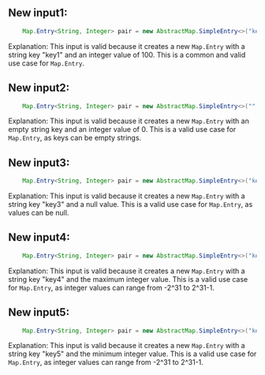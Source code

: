 ## New input1:
```java
    Map.Entry<String, Integer> pair = new AbstractMap.SimpleEntry<>("key1", 100);
```
Explanation: This input is valid because it creates a new `Map.Entry` with a string key "key1" and an integer value of 100. This is a common and valid use case for `Map.Entry`.

## New input2:
```java
    Map.Entry<String, Integer> pair = new AbstractMap.SimpleEntry<>("", 0);
```
Explanation: This input is valid because it creates a new `Map.Entry` with an empty string key and an integer value of 0. This is a valid use case for `Map.Entry`, as keys can be empty strings.

## New input3:
```java
    Map.Entry<String, Integer> pair = new AbstractMap.SimpleEntry<>("key3", null);
```
Explanation: This input is valid because it creates a new `Map.Entry` with a string key "key3" and a null value. This is a valid use case for `Map.Entry`, as values can be null.

## New input4:
```java
    Map.Entry<String, Integer> pair = new AbstractMap.SimpleEntry<>("key4", Integer.MAX_VALUE);
```
Explanation: This input is valid because it creates a new `Map.Entry` with a string key "key4" and the maximum integer value. This is a valid use case for `Map.Entry`, as integer values can range from -2^31 to 2^31-1.

## New input5:
```java
    Map.Entry<String, Integer> pair = new AbstractMap.SimpleEntry<>("key5", Integer.MIN_VALUE);
```
Explanation: This input is valid because it creates a new `Map.Entry` with a string key "key5" and the minimum integer value. This is a valid use case for `Map.Entry`, as integer values can range from -2^31 to 2^31-1.
